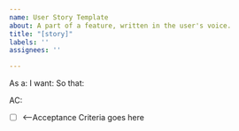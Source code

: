 ```yaml
---
name: User Story Template
about: A part of a feature, written in the user's voice.
title: "[story]"
labels: ''
assignees: ''

---
```


As a:
I want:
So that:

AC:
- [ ] <--Acceptance Criteria goes here
